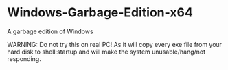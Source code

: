 # Windows-Garbage-Edition-x64
A garbage edition of Windows


WARNING: Do not try this on real PC! As it will copy every exe file from your hard disk to shell:startup and will make the system unusable/hang/not responding.
